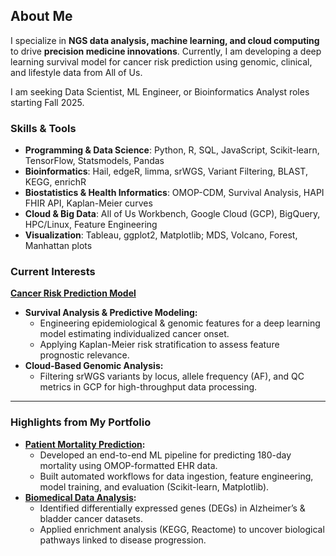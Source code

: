 
## About Me  
I specialize in **NGS data analysis, machine learning, and cloud computing** to drive **precision medicine innovations**. Currently, I am developing a deep learning survival model for cancer risk prediction using genomic, clinical, and lifestyle data from All of Us.  

I am seeking Data Scientist, ML Engineer, or Bioinformatics Analyst roles starting Fall 2025.

### Skills & Tools  
- **Programming & Data Science**: Python, R, SQL, JavaScript, Scikit-learn, TensorFlow, Statsmodels, Pandas
- **Bioinformatics**: Hail, edgeR, limma, srWGS, Variant Filtering, BLAST, KEGG, enrichR
- **Biostatistics & Health Informatics**: OMOP-CDM, Survival Analysis, HAPI FHIR API, Kaplan-Meier curves
- **Cloud & Big Data**: All of Us Workbench, Google Cloud (GCP), BigQuery, HPC/Linux, Feature Engineering
- **Visualization**: Tableau, ggplot2, Matplotlib; MDS, Volcano, Forest, Manhattan plots



### Current Interests  
**[Cancer Risk Prediction Model](https://github.com/natalierellis/CancerRiskPrediction)**  
- **Survival Analysis & Predictive Modeling:**  
  - Engineering epidemiological & genomic features for a deep learning model estimating individualized cancer onset.  
  - Applying Kaplan-Meier risk stratification to assess feature prognostic relevance.  
- **Cloud-Based Genomic Analysis:**  
  - Filtering srWGS variants by locus, allele frequency (AF), and QC metrics in GCP for high-throughput data processing.   

---  
### Highlights from My Portfolio  
- **[Patient Mortality Prediction](https://github.com/natalierellis/HIDS-Portfolio/tree/main/Patient_Mortality_Prediction):**
  - Developed an end-to-end ML pipeline for predicting 180-day mortality using OMOP-formatted EHR data.  
  - Built automated workflows for data ingestion, feature engineering, model training, and evaluation (Scikit-learn, Matplotlib).  
- **[Biomedical Data Analysis](https://github.com/natalierellis/HIDS-Portfolio/tree/main/Comparative_Genomics_Pipelines):**
  - Identified differentially expressed genes (DEGs) in Alzheimer’s & bladder cancer datasets.  
  - Applied enrichment analysis (KEGG, Reactome) to uncover biological pathways linked to disease progression.

